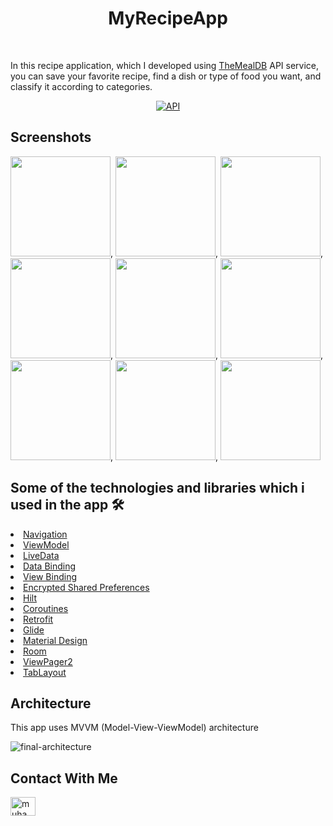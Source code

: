 <h1 align="center">MyRecipeApp</h1></br>

In this recipe application, which I developed using [TheMealDB](https://www.themealdb.com/) API service, you can save your favorite recipe, find a dish or type of food you want, and classify it according to categories.
</p>
<p align="center">
  <a href="https://android-arsenal.com/api?level=21"><img alt="API" src="https://img.shields.io/badge/API-21%2B-brightgreen.svg?style=flat"/></a>
</p>

## Screenshots

<img src="https://user-images.githubusercontent.com/71526845/228056380-74be1d38-b2a1-4b20-82dd-bbaa975da4ca.jpeg" width="160">,
<img src="https://user-images.githubusercontent.com/71526845/228056490-87241147-554b-43a9-9aca-5ea48f26df77.jpeg" width="160">,
<img src="https://user-images.githubusercontent.com/71526845/228056497-16a14f4c-d09b-4b4a-bdf7-4cae56dbbfdd.jpeg" width="160">,
<img src="https://user-images.githubusercontent.com/71526845/228056501-0a31a334-51c5-4aff-ab4b-b518f3736c37.jpeg" width="160">,
<img src="https://user-images.githubusercontent.com/71526845/228056505-856c66ad-89d2-498f-816e-a7f60cffd5dd.jpeg" width="160">,
<img src="https://user-images.githubusercontent.com/71526845/228056510-a1b80d41-41a0-425f-a27a-96559f5a5976.jpeg" width="160">,
<img src="https://user-images.githubusercontent.com/71526845/228056512-92185443-88fa-4e12-8166-7a829fba66ee.jpeg" width="160">,
<img src="https://user-images.githubusercontent.com/71526845/228056514-3fa4ce49-14d5-4ca7-891d-d992eb33d738.jpeg" width="160">,
<img src="https://user-images.githubusercontent.com/71526845/228056517-9fb8f4b7-6833-4089-88d4-b774db05c3d0.jpeg" width="160">

## Some of the technologies and libraries which i used in the app 🛠

<li><a href="https://developer.android.com/topic/libraries/architecture/navigation/">Navigation</a></li>
<li><a href="https://developer.android.com/topic/libraries/architecture/viewmodel">ViewModel</a></li>
<li><a href="https://developer.android.com/topic/libraries/architecture/livedata">LiveData</a></li>
<li><a href="https://developer.android.com/topic/libraries/data-binding">Data Binding</a></li>
<li><a href="https://developer.android.com/topic/libraries/view-binding">View Binding</a></li>
<li><a href="https://developer.android.com/reference/androidx/security/crypto/EncryptedSharedPreferences">Encrypted Shared Preferences </a></li>
<li><a href="https://developer.android.com/training/dependency-injection/hilt-android">Hilt</a></li>
<li><a href="https://developer.android.com/kotlin/coroutines">Coroutines</a></li>
<li><a href="https://square.github.io/retrofit/">Retrofit</a></li>
<li><a href="https://bumptech.github.io/glide">Glide</a></li>
<li><a href="https://material.io/develop/android/docs/getting-started/">Material Design</a></li>
<li><a href="https://developer.android.com/training/data-storage/room">Room</a></li>
<li><a href="https://developer.android.com/guide/navigation/navigation-swipe-view-2">ViewPager2</a></li>
<li><a href="https://developer.android.com/reference/com/google/android/material/tabs/TabLayout">TabLayout</a></li>

## Architecture
This app uses MVVM (Model-View-ViewModel) architecture

![final-architecture](https://user-images.githubusercontent.com/71526845/206714560-fd57fe48-7d35-4434-9beb-ffd6ca396cfb.png)

## Contact With Me  
<p align="left">
<a href="https://www.linkedin.com/in/muhammet-k%C3%BCd%C3%BCr/" target="blank"><img align="center" src="https://raw.githubusercontent.com/rahuldkjain/github-profile-readme-generator/master/src/images/icons/Social/linked-in-alt.svg" alt="muhammetküdür" height="30" width="40" /></a>
</p>




